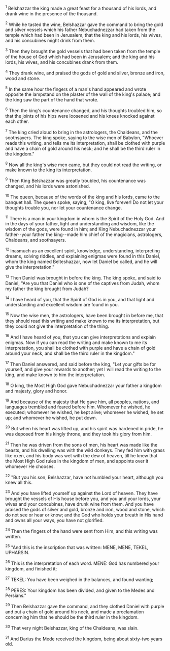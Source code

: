 <sup>1</sup> 
Belshazzar the king made a great feast for a thousand of his lords, and drank wine in the presence of the thousand. 

<sup>2</sup> 
While he tasted the wine, Belshazzar gave the command to bring the gold and silver vessels which his father Nebuchadnezzar had taken from the temple which had been in Jerusalem, that the king and his lords, his wives, and his concubines might drink from them. 

<sup>3</sup> 
Then they brought the gold vessels that had been taken from the temple of the house of God which had been in Jerusalem; and the king and his lords, his wives, and his concubines drank from them. 

<sup>4</sup> 
They drank wine, and praised the gods of gold and silver, bronze and iron, wood and stone. 

<sup>5</sup> 
In the same hour the fingers of a man's hand appeared and wrote opposite the lampstand on the plaster of the wall of the king's palace; and the king saw the part of the hand that wrote. 

<sup>6</sup> 
Then the king's countenance changed, and his thoughts troubled him, so that the joints of his hips were loosened and his knees knocked against each other. 

<sup>7</sup> 
The king cried aloud to bring in the astrologers, the Chaldeans, and the soothsayers. The king spoke, saying to the wise men of Babylon, "Whoever reads this writing, and tells me its interpretation, shall be clothed with purple and have a chain of gold around his neck; and he shall be the third ruler in the kingdom." 

<sup>8</sup> 
Now all the king's wise men came, but they could not read the writing, or make known to the king its interpretation. 

<sup>9</sup> 
Then King Belshazzar was greatly troubled, his countenance was changed, and his lords were astonished. 

<sup>10</sup> 
The queen, because of the words of the king and his lords, came to the banquet hall. The queen spoke, saying, "O king, live forever! Do not let your thoughts trouble you, nor let your countenance change. 

<sup>11</sup> 
There is a man in your kingdom in whom is the Spirit of the Holy God. And in the days of your father, light and understanding and wisdom, like the wisdom of the gods, were found in him; and King Nebuchadnezzar your father--your father the king--made him chief of the magicians, astrologers, Chaldeans, and soothsayers. 

<sup>12</sup> 
Inasmuch as an excellent spirit, knowledge, understanding, interpreting dreams, solving riddles, and explaining enigmas were found in this Daniel, whom the king named Belteshazzar, now let Daniel be called, and he will give the interpretation." 

<sup>13</sup> 
Then Daniel was brought in before the king. The king spoke, and said to Daniel, "Are you that Daniel who is one of the captives from Judah, whom my father the king brought from Judah? 

<sup>14</sup> 
I have heard of you, that the Spirit of God is in you, and that light and understanding and excellent wisdom are found in you. 

<sup>15</sup> 
Now the wise men, the astrologers, have been brought in before me, that they should read this writing and make known to me its interpretation, but they could not give the interpretation of the thing. 

<sup>16</sup> 
And I have heard of you, that you can give interpretations and explain enigmas. Now if you can read the writing and make known to me its interpretation, you shall be clothed with purple and have a chain of gold around your neck, and shall be the third ruler in the kingdom." 

<sup>17</sup> 
Then Daniel answered, and said before the king, "Let your gifts be for yourself, and give your rewards to another; yet I will read the writing to the king, and make known to him the interpretation. 

<sup>18</sup> 
O king, the Most High God gave Nebuchadnezzar your father a kingdom and majesty, glory and honor. 

<sup>19</sup> 
And because of the majesty that He gave him, all peoples, nations, and languages trembled and feared before him. Whomever he wished, he executed; whomever he wished, he kept alive; whomever he wished, he set up; and whomever he wished, he put down. 

<sup>20</sup> 
But when his heart was lifted up, and his spirit was hardened in pride, he was deposed from his kingly throne, and they took his glory from him. 

<sup>21</sup> 
Then he was driven from the sons of men, his heart was made like the beasts, and his dwelling was with the wild donkeys. They fed him with grass like oxen, and his body was wet with the dew of heaven, till he knew that the Most High God rules in the kingdom of men, and appoints over it whomever He chooses. 

<sup>22</sup> 
"But you his son, Belshazzar, have not humbled your heart, although you knew all this. 

<sup>23</sup> 
And you have lifted yourself up against the Lord of heaven. They have brought the vessels of His house before you, and you and your lords, your wives and your concubines, have drunk wine from them. And you have praised the gods of silver and gold, bronze and iron, wood and stone, which do not see or hear or know; and the God who holds your breath in His hand and owns all your ways, you have not glorified. 

<sup>24</sup> 
Then the fingers of the hand were sent from Him, and this writing was written. 

<sup>25</sup> 
"And this is the inscription that was written: MENE, MENE, TEKEL, UPHARSIN. 

<sup>26</sup> 
This is the interpretation of each word. MENE: God has numbered your kingdom, and finished it; 

<sup>27</sup> 
TEKEL: You have been weighed in the balances, and found wanting; 

<sup>28</sup> 
PERES: Your kingdom has been divided, and given to the Medes and Persians." 

<sup>29</sup> 
Then Belshazzar gave the command, and they clothed Daniel with purple and put a chain of gold around his neck, and made a proclamation concerning him that he should be the third ruler in the kingdom.

<sup>30</sup> 
That very night Belshazzar, king of the Chaldeans, was slain. 

<sup>31</sup> 
And Darius the Mede received the kingdom, being about sixty-two years old.